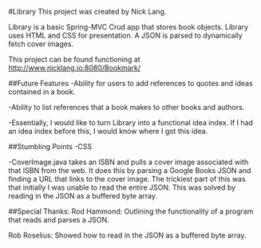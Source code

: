 #Library
This project was created by Nick Lang.

Library is a basic Spring-MVC Crud app that stores book objects. Library uses HTML and CSS for presentation. A JSON is parsed to dynamically fetch cover images.

This project can be found functioning at http://www.nicklang.io:8080/Bookmark/

##Future Features
-Ability for users to add references to quotes and ideas contained in a book.

-Ability to list references that a book makes to other books and authors.

-Essentially, I would like to turn Library into a functional idea index. If I had an idea index before this, I would know where I got this idea.

##Stumbling Points
-CSS

-CoverImage.java takes an ISBN and pulls a cover image associated with that ISBN from the web. It does this by parsing a Google Books JSON and finding a URL that links to the cover image. The trickiest part of this was that initially I was unable to read the entire JSON. This was solved by reading in the JSON as a buffered byte array.

##Special Thanks:
Rod Hammond: Outlining the functionality of a program that reads and parses a JSON.

Rob Roselius: Showed how to read in the JSON as a buffered byte array.
